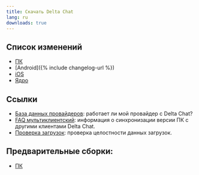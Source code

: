 ```yaml
---
title: Скачать Delta Chat
lang: ru
downloads: true
---
```




<!-- GENERATED FILE -- DO NOT EDIT -->



## Список изменений

* [ПК](https://github.com/deltachat/deltachat-desktop/blob/master/CHANGELOG.md)
* [Android]({% include changelog-url %})
* [iOS](https://github.com/deltachat/deltachat-ios/blob/master/CHANGELOG.md)
* [Ядро](https://github.com/deltachat/deltachat-core-rust/blob/master/CHANGELOG.md)

## Ссылки

* [База данных провайдеров](https://providers.delta.chat/): работает ли мой провайдер с Delta Chat?
* [FAQ мультиклиентский](help#multiclient): информация о синхронизации версии ПК с другими клиентами Delta Chat.
* [Проверка загрузок](verify-downloads): проверка целостности данных загрузок.

## Предварительные сборки:
* [ПК](https://download.delta.chat/desktop/preview/)
